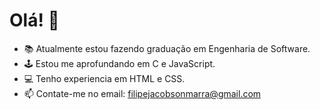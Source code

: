 # Olá! 👋


- 📚 Atualmente estou fazendo graduação em Engenharia de Software.
- 🕹️ Estou me aprofundando em C e JavaScript.
- 💻 Tenho experiencia em HTML e CSS.
- 📫 Contate-me no email: filipejacobsonmarra@gmail.com


